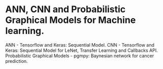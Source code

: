# ANN, CNN and Probabilistic Graphical Models for Machine learning.
ANN - Tensorflow and Keras: Sequential Model.
CNN - Tensorflow and Keras: Sequential Model for LeNet, Transfer Learning and Callbacks API.
Probabilistic Graphical Models - pgmpy: Baynesian network for cancer prediction.
